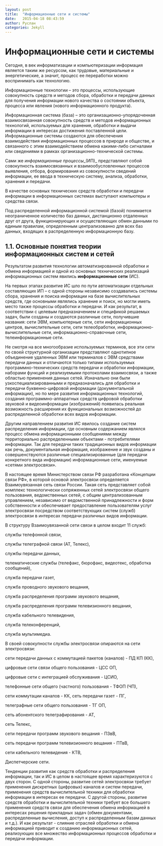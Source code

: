 ```yaml
---
layout: post
title:  "Информационные сети и системы"
date:   2015-04-18 08:43:59
author: Руслан
categories: Jekyll
---
```


# Информационные сети и системы

Сегодня, в век информатизации и компьютеризации информация является таким же ресурсом, как трудовые, материальные и энергетические, а значит, процесс ее переработки можно воспринимать как технологию.

Информационные технологии – это процессы, использующие совокупность средств и методов сбора, обработки и передачи данных для получения информации нового качества о состоянии объекта, процесса или явления (нового информационного продукта).

Информационная система (база) – это организационно-упорядоченная взаимосвязанная совокупность средств и методов информационных технологий, используемых для хранения, обработки и выдачи информации в интересах достижения поставленной цели. Информационные системы создаются для обеспечения взаимодействия информационных процессов в природе и обществе, и связанного с этим взаимодействием обмена какими-либо сигналами или сведениями в рамках организационно-технической системы.

Сами же _информационные процессы__(ИП)_ представляют собой совокупность взаимосвязанных и взаимообусловленных процессов выявления, отбора, формирования из совокупности сведений информации, ее ввода в техническую систему, анализа, обработки, хранения и передачи.

В качестве основных технических средств обработки и передачи информации в информационных системах выступают компьютеры и средства связи.

Под распределенной информационной системой (базой) понимается неограниченное количество баз данных, дистанционно отдаленных друг от друга, функционирующих и осуществляющих обмен данными по единым правилам, определенным централизованно для всех баз данных, входящих в распределенную информационную базу.

## 1.1. Основные понятия теории информационных систем и сетей

Результатом развития технологии автоматизированной обработки и обмена информацией и одной из основных технических реализаций информационных систем явились **информационные сети**  (ИС).

На первых этапах развитие ИС шло по пути автоматизации отдельных составляющих ИП – с одной стороны независимо создавались системы сбора, хранения и поиска информации на базе вычислительных средств, где основными являлись хранение и поиск, но могли иметь место также процессы обработки и передачи. И как результат, в соответствии с целевым предназначением и спецификой решаемых задач, были созданы и создаются различные сети, получившие названия: сети ЭВМ, компьютерные сети, сети информационных центров, вычислительные сети, сети телеобработки, информационно-вычислительные сети, информационно-справочные сети, телеинформационные сети.

Не смотря на все многообразие используемых терминов, все эти сети по своей структурной организации представляют однотипное объединение удаленных ЭВМ или терминалов с ЭВМ средствами передачи данных и отличаются только типами используемых программно-технических средств передачи и обработки информации, наборами функций и реализуемыми протоколами взаимосвязи, а также областью применения данных сетей. Изначально они были узкоспециализированными и предназначались для обработки и передачи буквенно-цифровой информации (документальной информации), но по мере развития информационных технологий, создания программно-аппаратных средств цифровой обработки звуковой и видеоинформации (изображений) появилась реальная возможность расширения их функциональных возможностей до распределенной обработки всех видов информации.

Другим направлением развития ИС явилось создание систем распределения информации, где основным содержанием являлся процесс обмена информационными сообщениями между территориально распределенными объектами - потребителями информации. Так для передачи таких традиционных видов информации как речь, документальная информация, изображение и звук созданы и совершенствуются различные специализированные (для передачи конкретного вида информации) информационные сети, именуемые «сетями электросвязи».

В настоящее время Министерством связи РФ разработана «Концепции связи РФ», в которой основой электросвязи определяется Взаимоувязанная сеть связи России. Такая сеть  представляет собой комплекс технологически сопряженных сетей электросвязи общего пользования, ведомственных сетей, с общим централизованным управлением, независимо от ведомственной принадлежности и форм собственности и обеспечивает предоставление пользователям услуг электросвязи посредством соответствующих систем (служб) электросвязи в интересах передачи различных видов информации.

В структуру Взаимоувязанной сети связи в целом входит 11 служб:

службы телефонной связи,

службы телеграфной связи (АТ, Телекс),

службы передачи данных,

телематические службы (телефакс, бюрофакс, видеотекс, обработка сообщений),

служба передачи газет,

служба проводного звукового вещания,

служба распределения программ звукового вещания,

служба распределения программ телевизионного вещания,

служба кабельного телевидения,

служба телеконференций,

служба мультимедиа.

В своей совокупности службы электросвязи  опираются на сети электросвязи:

сети передачи данных с коммутацией пакетов (каналов) - ПД КП (КК),

цифровые сети связи общего пользования - ЦСС ОП,

цифровые сети с интеграцией обслуживания - ЦСИО,

телефонные сети общего (частного) пользования - ТФОП (ЧП),

сети коммутации каналов - КК, сеть передачи газет - ПГ,

телеграфные сети общего пользования - ТГ ОП,

сеть абонентского телеграфирования - АТ,

сеть Телекс,

сети передачи программ звукового вещания - ПЗвВ,

сеть передачи программ телевизионного вещания - ПТвВ,

сети кабельного телевидения - КТВ,

Диспетчерские сети.

Тенденции развития как средств обработки и распределения информации, так и ИС в целом в настоящее время характеризуются с двух сторон. С одной стороны, развитие сетей электросвязи требует применения дискретных (цифровых) каналов и систем передачи, применения средств вычислительной техники для обработки информации в интересах ее передачи. С другой стороны, развитие средств обработки и вычислительной техники требует все большего применения средств связи для обеспечения обмена информацией в интересах решения прикладных задач (обмен документами, распределенные вычисления, доступ к распределенным базам данных и т.д.). И как результат - слияние отраслей обработки и обмена информацией приводит к созданию информационных сетей, реализующих все множество информационных процессов обработки и передачи информации.
